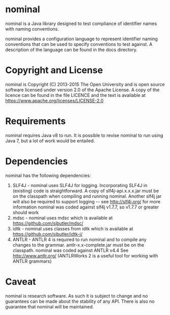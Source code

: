 nominal
=======
nominal is a Java library designed to test compliance of 
identifier names with naming conventions. 

nominal provides a configuration language to represent 
identifier naming conventions that can be used to specify 
conventions to test against. A description of the language
can be found in the docs directory.

Copyright and License
=====================
nominal is Copyright (C) 2013-2015 The Open University and is open 
source software licensed under version 2.0 of the Apache License. 
A copy of the licence can be found in the file LICENCE and the 
text is available at https://www.apache.org/licenses/LICENSE-2.0

Requirements
============
nominal requires Java v8 to run. It is possible to revise nominal 
to run using Java 7, but a lot of work would be entailed.

Dependencies
============
nominal has the following dependencies:
 1. SLF4J - nominal uses SLF4J for logging. Incorporating SLF4J in 
    (existing) code is straightforward. A copy of slf4j-api.x.x.x.jar 
    must be on the classpath when compiling and running nominal. 
    Another slf4j jar will also be required to support logging 
    -- see http://slf4j.org/ for more information
    nominal was coded against slf4j v1.7.7, so v1.7.7 or greater
    should work
 2. mdsc - nominal uses mdsc which is available at 
    https://github.com/sjbutler/mdsc/
 3. idtk - nominal uses classes from idtk which is available at 
    https://github.com/sjbutler/idtk-j/
 4. ANTLR - ANTLR 4 is required to run nominal and to compile any
    changes to the grammar. antlr-x.x-complete.jar must be on 
    the classpath. nominal was coded against ANTLR v4.4
    See http://www.antlr.org/
    (ANTLRWorks 2 is a useful tool for working with ANTLR grammars)


Caveat
======
nominal is research software. As such it is subject to change and 
no guarantees can be made about the stability of any API. There is 
also no guarantee that nominal will be maintained. 
